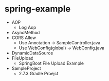 # spring-example

- AOP
    - Log Aop
- AsyncMethod
- CORS Allow
    - Use Annotation -> SampleController.java
    - Use WebConfig(global) -> WebConfig.java
- DynamicDataSource
- FileUpload
    - SpringBoot File Upload Example
- SampleProject
    - 2.7.3 Gradle Proejct
